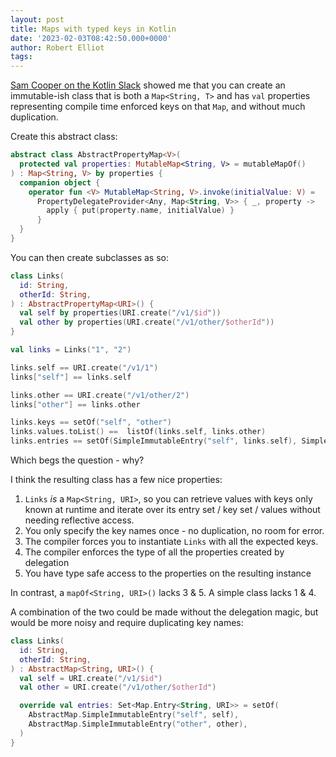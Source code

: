 ```yaml
---
layout: post
title: Maps with typed keys in Kotlin
date: '2023-02-03T08:42:50.000+0000'
author: Robert Elliot
tags:
---
```


[Sam Cooper on the Kotlin Slack](https://kotlinlang.slack.com/archives/C0B8MA7FA/p1675173615409839)
showed me that you can create an immutable-ish class that is both a
`Map<String, T>` and has `val` properties representing compile time enforced
keys on that `Map`, and without much duplication.

Create this abstract class:

```kotlin
abstract class AbstractPropertyMap<V>(
  protected val properties: MutableMap<String, V> = mutableMapOf()
) : Map<String, V> by properties {
  companion object {
    operator fun <V> MutableMap<String, V>.invoke(initialValue: V) =
      PropertyDelegateProvider<Any, Map<String, V>> { _, property ->
        apply { put(property.name, initialValue) }
      }
  }
}
```

You can then create subclasses as so:

```kotlin
class Links(
  id: String, 
  otherId: String,
) : AbstractPropertyMap<URI>() {
  val self by properties(URI.create("/v1/$id"))
  val other by properties(URI.create("/v1/other/$otherId"))
}

val links = Links("1", "2")

links.self == URI.create("/v1/1")
links["self"] == links.self

links.other == URI.create("/v1/other/2")
links["other"] == links.other

links.keys == setOf("self", "other")
links.values.toList() ==  listOf(links.self, links.other)
links.entries == setOf(SimpleImmutableEntry("self", links.self), SimpleImmutableEntry("other", links.other))
```

Which begs the question - why?

I think the resulting class has a few nice properties:

1. `Links` *is* a `Map<String, URI>`, so you can retrieve values with keys only
   known at runtime and iterate over its entry set / key set / values without
   needing reflective access.
2. You only specify the key names once - no duplication, no room for error.
3. The compiler forces you to instantiate `Links` with all the expected keys.
4. The compiler enforces the type of all the properties created by delegation
5. You have type safe access to the properties on the resulting instance

In contrast, a `mapOf<String, URI>()` lacks 3 & 5. A simple class lacks 1 & 4.

A combination of the two could be made without the delegation magic, but would
be more noisy and require duplicating key names:

```kotlin
class Links(
  id: String,
  otherId: String,
) : AbstractMap<String, URI>() {
  val self = URI.create("/v1/$id")
  val other = URI.create("/v1/other/$otherId")

  override val entries: Set<Map.Entry<String, URI>> = setOf(
    AbstractMap.SimpleImmutableEntry("self", self),
    AbstractMap.SimpleImmutableEntry("other", other),
  )
}
```
